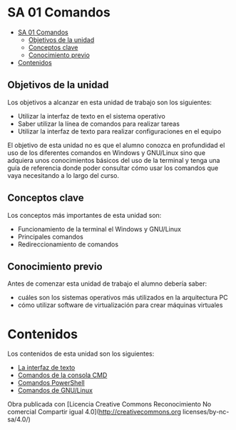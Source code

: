 SA 01 Comandos 
==============

- [SA 01 Comandos](#sa-01-comandos)
  - [Objetivos de la unidad](#objetivos-de-la-unidad)
  - [Conceptos clave](#conceptos-clave)
  - [Conocimiento previo](#conocimiento-previo)
- [Contenidos](#contenidos)

Objetivos de la unidad
----------------------

Los objetivos a alcanzar en esta unidad de trabajo son los siguientes:

- Utilizar la interfaz de texto en el sistema operativo
- Saber utilizar la línea de comandos para realizar tareas
- Utilizar la interfaz de texto para realizar configuraciones en el equipo

El objetivo de esta unidad no es que el alumno conozca en profundidad el uso de los diferentes comandos en Windows y GNU/Linux sino que adquiera unos conocimientos básicos del uso de la terminal y tenga una guía de referencia donde poder consultar cómo usar los comandos que vaya
necesitando a lo largo del curso.

Conceptos clave 
---------------

Los conceptos más importantes de esta unidad son:

- Funcionamiento de la terminal el Windows y GNU/Linux
- Principales comandos
- Redireccionamiento de comandos

Conocimiento previo
-------------------

Antes de comenzar esta unidad de trabajo el alumno debería saber:

- cuáles son los sistemas operativos más utilizados en la arquitectura PC
- cómo utilizar software de virtualización para crear máquinas virtuales

Contenidos 
==========

Los contenidos de esta unidad son los siguientes:
- [La interfaz de texto](../../../../altres/sistemes-operatius/comandos)
- [Comandos de la consola CMD](../../../../altres/sistemes-operatius/comandos/ConsolaCMD.md)
- [Comandos PowerShell](../../../../altres/sistemes-operatius/comandos/PowerShell.md)
- [Comandos de GNU/Linux](../../../../altres/sistemes-operatius/comandos/linux.md)


Obra publicada con [Licencia Creative Commons Reconocimiento No comercial Compartir igual 4.0](http://creativecommons.org licenses/by-nc-sa/4.0/)
